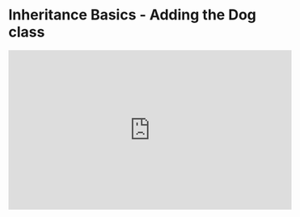 ﻿# Inheritance Basics - Adding the Dog class 


<iframe width="560" height="315" src="https://www.youtube.com/embed/ai0m24Oy6nY" frameborder="0" allowfullscreen></iframe>